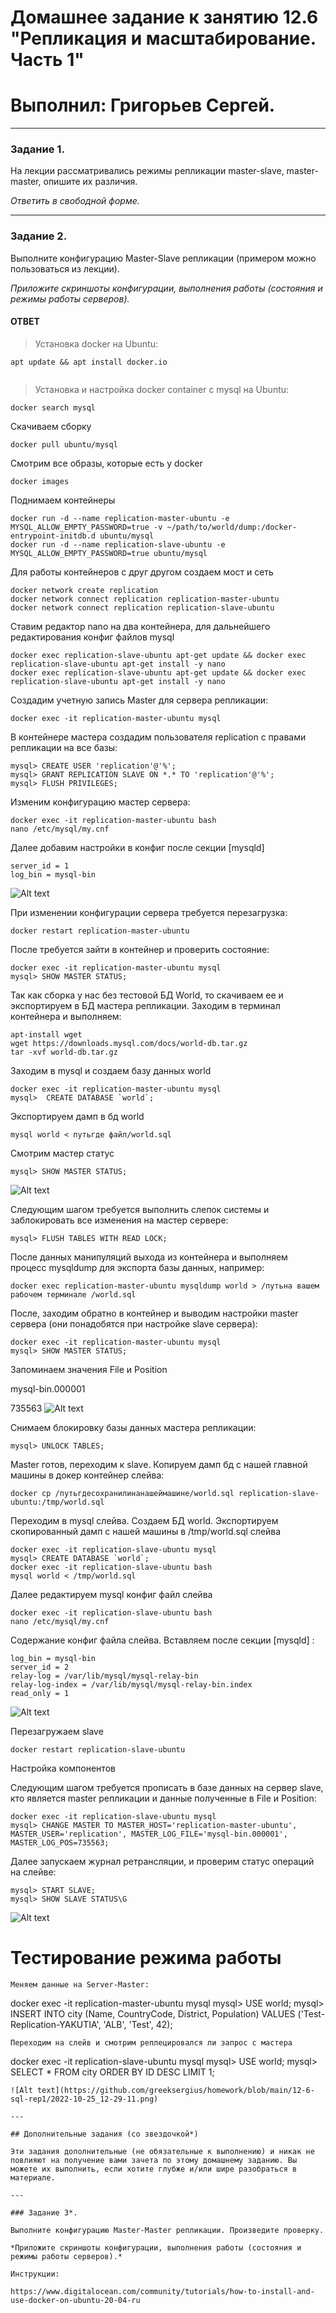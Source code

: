 # Домашнее задание к занятию 12.6 "Репликация и масштабирование. Часть 1"
# Выполнил: Григорьев Сергей.

---

### Задание 1.

На лекции рассматривались режимы репликации master-slave, master-master, опишите их различия.

*Ответить в свободной форме.*

---

### Задание 2.

Выполните конфигурацию Master-Slave репликации (примером можно пользоваться из лекции).

*Приложите скриншоты конфигурации, выполнения работы (состояния и режимы работы серверов).*

#### ОТВЕТ

> Установка docker на Ubuntu:
```
apt update && apt install docker.io
 
```

> Установка и настройка docker container с mysql на Ubuntu:
```
docker search mysql
```
Скачиваем сборку
```
docker pull ubuntu/mysql
```
Смотрим все образы, которые есть у docker
```
docker images
```
Поднимаем контейнеры
```
docker run -d --name replication-master-ubuntu -e MYSQL_ALLOW_EMPTY_PASSWORD=true -v ~/path/to/world/dump:/docker-entrypoint-initdb.d ubuntu/mysql
docker run -d --name replication-slave-ubuntu -e MYSQL_ALLOW_EMPTY_PASSWORD=true ubuntu/mysql
```
Для работы контейнеров с друг другом создаем мост и сеть
```
docker network create replication
docker network connect replication replication-master-ubuntu
docker network connect replication replication-slave-ubuntu
```
Ставим редактор nano на два контейнера, для дальнейшего редактирования конфиг файлов mysql
```
docker exec replication-slave-ubuntu apt-get update && docker exec replication-slave-ubuntu apt-get install -y nano
docker exec replication-slave-ubuntu apt-get update && docker exec replication-slave-ubuntu apt-get install -y nano
```
Создадим учетную запись Master для сервера репликации:
```
docker exec -it replication-master-ubuntu mysql
```
В контейнере мастера создадим пользователя replication с правами  репликации на все базы:
```
mysql> CREATE USER 'replication'@'%';
mysql> GRANT REPLICATION SLAVE ON *.* TO 'replication'@'%';
mysql> FLUSH PRIVILEGES;
```
Изменим конфигурацию мастер сервера:
```
docker exec -it replication-master-ubuntu bash
nano /etc/mysql/my.cnf
```
Далее добавим настройки в конфиг после секции [mysqld] 
```
server_id = 1
log_bin = mysql-bin
```
![Alt text](https://github.com/greeksergius/homework/blob/main/12-6-sql-rep1/2022-10-25_13-02-42.png)

При изменении конфигурации сервера требуется перезагрузка:
```
docker restart replication-master-ubuntu
```
После требуется зайти в контейнер и проверить состояние:
```
docker exec -it replication-master-ubuntu mysql
mysql> SHOW MASTER STATUS;
```
Так как сборка у нас без тестовой БД World, то скачиваем ее и экспортируем в БД мастера репликации. Заходим в терминал контейнера и выполняем: 
```
apt-install wget 
wget https://downloads.mysql.com/docs/world-db.tar.gz
tar -xvf world-db.tar.gz
```
Заходим в mysql и создаем базу данных world
```
docker exec -it replication-master-ubuntu mysql
mysql>  CREATE DATABASE `world`;
```
Экспортируем дамп в  бд world
```
mysql world < путьгде файл/world.sql
```
Смотрим мастер статус
```
mysql> SHOW MASTER STATUS;
```
![Alt text](https://github.com/greeksergius/homework/blob/main/12-6-sql-rep1/2022-10-25_13-16-19.png)

Следующим шагом требуется выполнить слепок системы и заблокировать все изменения на мастер сервере:
```
mysql> FLUSH TABLES WITH READ LOCK;
```
После данных манипуляций выхода из контейнера и выполняем процесс mysqldump для экспорта базы данных, например:
```
docker exec replication-master-ubuntu mysqldump world > /путьна вашем рабочем терминале /world.sql
```
После, заходим обратно в контейнер и выводим настройки master сервера (они понадобятся при настройке slave сервера):
``` 
docker exec -it replication-master-ubuntu mysql
mysql> SHOW MASTER STATUS;
```
Запоминаем значения File и Position

mysql-bin.000001

735563
![Alt text](https://github.com/greeksergius/homework/blob/main/12-6-sql-rep1/2022-10-25_13-16-19.png)

Снимаем блокировку базы данных мастера репликации:
``` 
mysql> UNLOCK TABLES;
``` 
Master готов, переходим к slave. Копируем дамп бд с нашей главной машины в докер контейнер слейва:
``` 
docker cp /путьгдесохранилинанашеймашине/world.sql replication-slave-ubuntu:/tmp/world.sql
``` 
Переходим в mysql слейва. Создаем БД  world. Экспортируем скопированный дамп с нашей машины в /tmp/world.sql слейва
``` 
docker exec -it replication-slave-ubuntu mysql
mysql> CREATE DATABASE `world`;
docker exec -it replication-slave-ubuntu bash
mysql world < /tmp/world.sql
``` 
Далее редактируем mysql конфиг файл слейва 
``` 
docker exec -it replication-slave-ubuntu bash
nano /etc/mysql/my.cnf
``` 
Содержание конфиг файла слейва. Вставляем после секции [mysqld] :
``` 
log_bin = mysql-bin
server_id = 2
relay-log = /var/lib/mysql/mysql-relay-bin
relay-log-index = /var/lib/mysql/mysql-relay-bin.index
read_only = 1
``` 
![Alt text](https://github.com/greeksergius/homework/blob/main/12-6-sql-rep1/2022-10-25_13-29-23.png) 

Перезагружаем slave
``` 
docker restart replication-slave-ubuntu
``` 
Настройка компонентов

Следующим шагом требуется прописать в базе данных на сервер slave, кто является master репликации и данные полученные в File и Position:
``` 
docker exec -it replication-slave-ubuntu mysql
mysql> CHANGE MASTER TO MASTER_HOST='replication-master-ubuntu',
MASTER_USER='replication', MASTER_LOG_FILE='mysql-bin.000001',
MASTER_LOG_POS=735563;
``` 
Далее запускаем журнал ретрансляции, и проверим статус операций на слейве:

``` 
mysql> START SLAVE;
mysql> SHOW SLAVE STATUS\G
``` 
![Alt text](https://github.com/greeksergius/homework/blob/main/12-6-sql-rep1/2022-10-25_12-19-35.png) 
# Тестирование режима работы 
``` 
Меняем данные на Server-Master:
``` 
docker exec -it replication-master-ubuntu mysql
mysql> USE world;
mysql> INSERT INTO city (Name, CountryCode, District, Population) VALUES ('Test-Replication-YAKUTIA', 'ALB', 'Test', 42);
``` 
Переходим на слейв и смотрим реплецировался ли запрос с мастера
``` 
docker exec -it replication-slave-ubuntu mysql
mysql> USE world;
mysql> SELECT * FROM city ORDER BY ID DESC LIMIT 1;
``` 
![Alt text](https://github.com/greeksergius/homework/blob/main/12-6-sql-rep1/2022-10-25_12-29-11.png) 

---

## Дополнительные задания (со звездочкой*)

Эти задания дополнительные (не обязательные к выполнению) и никак не повлияют на получение вами зачета по этому домашнему заданию. Вы можете их выполнить, если хотите глубже и/или шире разобраться в материале.

---

### Задание 3*. 

Выполните конфигурацию Master-Master репликации. Произведите проверку.

*Приложите скриншоты конфигурации, выполнения работы (состояния и режимы работы серверов).*

Инструкции:

https://www.digitalocean.com/community/tutorials/how-to-install-and-use-docker-on-ubuntu-20-04-ru
